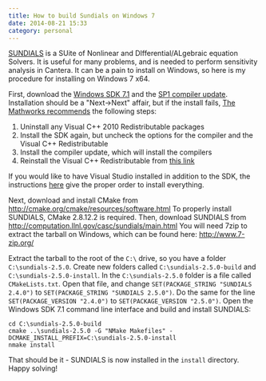 ```yaml
---
title: How to build Sundials on Windows 7
date: 2014-08-21 15:33
category: personal
---
```


[SUNDIALS](http://computation.llnl.gov/casc/sundials/main.html) is a SUite
of Nonlinear and DIfferential/ALgebraic equation Solvers. It is useful for
many problems, and is needed to perform sensitivity analysis in Cantera.
It can be a pain to install on Windows, so here is my procedure for installing
on Windows 7 x64.
<!--more-->

First, download the [Windows SDK 7.1][1] and the [SP1 compiler update][2].
Installation should be a "Next->Next" affair, but if the install fails,
[The Mathworks recommends][3] the following steps:

1. Uninstall any Visual C++ 2010 Redistributable packages
2. Install the SDK again, but uncheck the options for the compiler and the Visual C++ Redistributable
3. Install the compiler update, which will install the compilers
4. Reinstall the Visual C++ Redistributable from [this link](http://www.microsoft.com/en-us/download/details.aspx?id=14632)

If you would like to have Visual Studio installed in addition to the SDK, the instructions
[here](http://blogs.msdn.com/b/vcblog/archive/2011/03/31/10148110.aspx) give the proper
order to install everything.

Next, download and install CMake from <http://cmake.org/cmake/resources/software.html>
To properly install SUNDIALS, CMake 2.8.12.2 is required.
Then, download SUNDIALS from <http://computation.llnl.gov/casc/sundials/main.html>
You will need 7zip to extract the tarball on Windows, which can be found here: <http://www.7-zip.org/>

Extract the tarball to the root of the `C:\` drive, so you have a folder `C:\sundials-2.5.0`.
Create new folders called `C:\sundials-2.5.0-build` and `C:\sundials-2.5.0-install`.
In the `C:\sundials-2.5.0` folder is a file called `CMakeLists.txt`. Open that file,
and change `SET(PACKAGE_STRING "SUNDIALS 2.4.0")` to `SET(PACKAGE_STRING "SUNDIALS 2.5.0")`.
Do the same for the line `SET(PACKAGE_VERSION "2.4.0")` to `SET(PACKAGE_VERSION "2.5.0")`.
Open the Windows SDK 7.1 command line interface and build and install SUNDIALS:

    cd C:\sundials-2.5.0-build
    cmake ..\sundials-2.5.0 -G "NMake Makefiles" -DCMAKE_INSTALL_PREFIX=C:\sundials-2.5.0-install
    nmake install

That should be it - SUNDIALS is now installed in the `install` directory. Happy solving!

[1]: http://www.microsoft.com/en-us/download/details.aspx?id=8279
[2]: http://www.microsoft.com/en-us/download/details.aspx?id=4422
[3]: http://www.mathworks.com/matlabcentral/answers/95039-why-does-the-sdk-7-1-installation-fail-with-an-installation-failed-message-on-my-windows-system
